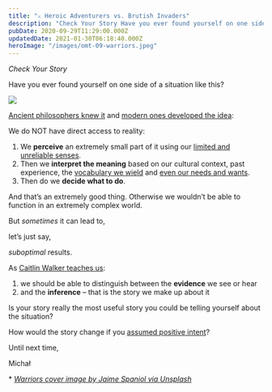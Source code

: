 ```yaml
---
title: "⚔️ Heroic Adventurers vs. Brutish Invaders"
description: "Check Your Story Have you ever found yourself on one side of a situation like this? Ancient philosophers knew it and modern ones developed the idea: We do NOT have direct access to reality: 1. We p..."
pubDate: 2020-09-29T11:29:00.000Z
updatedDate: 2021-01-30T06:18:40.000Z
heroImage: "/images/omt-09-warriors.jpeg"
---
```

*Check Your Story*

Have you ever found yourself on one side of a situation like
this?

[![](/images/check-your-story-heroes-vs-invaders.png)](/images/check-your-story-heroes-vs-invaders.png)

[Ancient philosophers knew it](https://en.wikipedia.org/wiki/Allegory_of_the_Cave?ref=localhost) and [modern ones developed the idea](https://en.wikipedia.org/wiki/General_semantics?ref=localhost):

We do NOT have direct access to reality:

1. We **perceive** an extremely small part
   of it using our [limited and unreliable senses](https://www.theoryofknowledge.net/ways-of-knowing/sense-perception/how-reliable-is-the-knowledge-provided-to-us-by-our-senses/?ref=localhost).
2. Then we **interpret the meaning** based
   on our cultural context, past experience, the [vocabulary we wield](https://en.wikipedia.org/wiki/Linguistic_relativity?ref=localhost) and [even our needs and wants](https://en.wikipedia.org/wiki/Motivated_reasoning?ref=localhost).
3. Then do we **decide what to do**.

And that’s an extremely good thing. Otherwise we wouldn’t be
able to function in an extremely complex world.

But *sometimes* it can lead to,

let’s just say,

*suboptimal* results.

As [Caitlin Walker teaches us](https://cleanlanguage.co.uk/articles/articles/272/0/Cleaning-up-the-F-word/Page0.html?ref=localhost):

1. we should be able to distinguish between
   the **evidence** we see or hear
2. and the **inference** – that is
   the story we make up about it

Is your story really the most useful story you could be telling
yourself about the situation?

How would the story change if you [assumed positive intent](https://remoteleader.substack.com/p/be-careful-about-letting-worst-possible?ref=localhost)?

Until next time,

Michał

\*
*[Warriors cover image by Jaime Spaniol via Unsplash](https://unsplash.com/@jaimespaniol?ref=localhost)*
